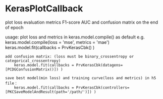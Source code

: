 # KerasPlotCallback
plot loss evaluation metrics F1-score AUC and confusion matrix on the end of epoch


usage:
    plot loss and metrics in keras.model.compile() as default
        e.g.  keras.model.compile(loss = 'mse', metrics = 'mae')
              keras.model.fit(callbacks = PrvKerasCbk() )
    
    add confusion matrix: (loss must be binary_crossentropy or categorical_crossentropy)
        keras.model.fit(callbacks = PrvKerasCbk(datagens=[PCDGConfusionMatrix()]) )
        
    save best model(min loss) and training curve(loss and metrics) in h5 file：
        keras.model.fit(callbacks = PrvKerasCbk(controllers=[PKCSaveModelAndResult(path='/path/')]) )
